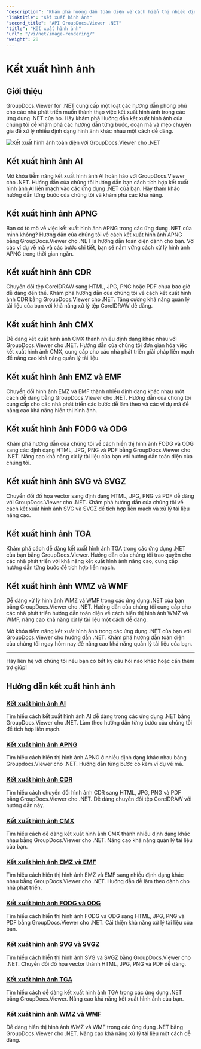 ```yaml
---
"description": "Khám phá hướng dẫn toàn diện về cách hiển thị nhiều định dạng hình ảnh khác nhau bằng GroupDocs.Viewer cho .NET. Từ AI đến WMF, tìm hiểu các ví dụ về tích hợp và mã hóa liền mạch."
"linktitle": "Kết xuất hình ảnh"
"second_title": "API GroupDocs.Viewer .NET"
"title": "Kết xuất hình ảnh"
"url": "/vi/net/image-rendering/"
"weight": 28
---
```


# Kết xuất hình ảnh


## Giới thiệu

GroupDocs.Viewer for .NET cung cấp một loạt các hướng dẫn phong phú cho các nhà phát triển muốn thành thạo việc kết xuất hình ảnh trong các ứng dụng .NET của họ. Hãy khám phá Hướng dẫn kết xuất hình ảnh của chúng tôi để khám phá các hướng dẫn từng bước, đoạn mã và mẹo chuyên gia để xử lý nhiều định dạng hình ảnh khác nhau một cách dễ dàng.

![Kết xuất hình ảnh toàn diện với GroupDocs.Viewer cho .NET](/viewer/image-rendering/image.png)

## Kết xuất hình ảnh AI
Mở khóa tiềm năng kết xuất hình ảnh AI hoàn hảo với GroupDocs.Viewer cho .NET. Hướng dẫn của chúng tôi hướng dẫn bạn cách tích hợp kết xuất hình ảnh AI liền mạch vào các ứng dụng .NET của bạn. Hãy tham khảo hướng dẫn từng bước của chúng tôi và khám phá các khả năng.

## Kết xuất hình ảnh APNG
Bạn có tò mò về việc kết xuất hình ảnh APNG trong các ứng dụng .NET của mình không? Hướng dẫn của chúng tôi về cách kết xuất hình ảnh APNG bằng GroupDocs.Viewer cho .NET là hướng dẫn toàn diện dành cho bạn. Với các ví dụ về mã và các bước chi tiết, bạn sẽ nắm vững cách xử lý hình ảnh APNG trong thời gian ngắn.

## Kết xuất hình ảnh CDR
Chuyển đổi tệp CorelDRAW sang HTML, JPG, PNG hoặc PDF chưa bao giờ dễ dàng đến thế. Khám phá hướng dẫn của chúng tôi về cách kết xuất hình ảnh CDR bằng GroupDocs.Viewer cho .NET. Tăng cường khả năng quản lý tài liệu của bạn với khả năng xử lý tệp CorelDRAW dễ dàng.

## Kết xuất hình ảnh CMX
Dễ dàng kết xuất hình ảnh CMX thành nhiều định dạng khác nhau với GroupDocs.Viewer cho .NET. Hướng dẫn của chúng tôi đơn giản hóa việc kết xuất hình ảnh CMX, cung cấp cho các nhà phát triển giải pháp liền mạch để nâng cao khả năng quản lý tài liệu.

## Kết xuất hình ảnh EMZ và EMF
Chuyển đổi hình ảnh EMZ và EMF thành nhiều định dạng khác nhau một cách dễ dàng bằng GroupDocs.Viewer cho .NET. Hướng dẫn của chúng tôi cung cấp cho các nhà phát triển các bước dễ làm theo và các ví dụ mã để nâng cao khả năng hiển thị hình ảnh.

## Kết xuất hình ảnh FODG và ODG
Khám phá hướng dẫn của chúng tôi về cách hiển thị hình ảnh FODG và ODG sang các định dạng HTML, JPG, PNG và PDF bằng GroupDocs.Viewer cho .NET. Nâng cao khả năng xử lý tài liệu của bạn với hướng dẫn toàn diện của chúng tôi.

## Kết xuất hình ảnh SVG và SVGZ
Chuyển đổi đồ họa vector sang định dạng HTML, JPG, PNG và PDF dễ dàng với GroupDocs.Viewer cho .NET. Khám phá hướng dẫn của chúng tôi về cách kết xuất hình ảnh SVG và SVGZ để tích hợp liền mạch và xử lý tài liệu nâng cao.

## Kết xuất hình ảnh TGA
Khám phá cách dễ dàng kết xuất hình ảnh TGA trong các ứng dụng .NET của bạn bằng GroupDocs.Viewer. Hướng dẫn của chúng tôi trao quyền cho các nhà phát triển với khả năng kết xuất hình ảnh nâng cao, cung cấp hướng dẫn từng bước để tích hợp liền mạch.

## Kết xuất hình ảnh WMZ và WMF
Dễ dàng xử lý hình ảnh WMZ và WMF trong các ứng dụng .NET của bạn bằng GroupDocs.Viewer cho .NET. Hướng dẫn của chúng tôi cung cấp cho các nhà phát triển hướng dẫn toàn diện về cách hiển thị hình ảnh WMZ và WMF, nâng cao khả năng xử lý tài liệu một cách dễ dàng.

Mở khóa tiềm năng kết xuất hình ảnh trong các ứng dụng .NET của bạn với GroupDocs.Viewer cho hướng dẫn .NET. Khám phá hướng dẫn toàn diện của chúng tôi ngay hôm nay để nâng cao khả năng quản lý tài liệu của bạn.

---

Hãy liên hệ với chúng tôi nếu bạn có bất kỳ câu hỏi nào khác hoặc cần thêm trợ giúp!
## Hướng dẫn kết xuất hình ảnh
### [Kết xuất hình ảnh AI](./render-ai-images/)
Tìm hiểu cách kết xuất hình ảnh AI dễ dàng trong các ứng dụng .NET bằng GroupDocs.Viewer cho .NET. Làm theo hướng dẫn từng bước của chúng tôi để tích hợp liền mạch.
### [Kết xuất hình ảnh APNG](./render-apng-images/)
Tìm hiểu cách hiển thị hình ảnh APNG ở nhiều định dạng khác nhau bằng Groupdocs.Viewer cho .NET. Hướng dẫn từng bước có kèm ví dụ về mã.
### [Kết xuất hình ảnh CDR](./render-cdr-images/)
Tìm hiểu cách chuyển đổi hình ảnh CDR sang HTML, JPG, PNG và PDF bằng GroupDocs.Viewer cho .NET. Dễ dàng chuyển đổi tệp CorelDRAW với hướng dẫn này.
### [Kết xuất hình ảnh CMX](./render-cmx-images/)
Tìm hiểu cách dễ dàng kết xuất hình ảnh CMX thành nhiều định dạng khác nhau bằng GroupDocs.Viewer cho .NET. Nâng cao khả năng quản lý tài liệu của bạn.
### [Kết xuất hình ảnh EMZ và EMF](./render-emz-emf-images/)
Tìm hiểu cách hiển thị hình ảnh EMZ và EMF sang nhiều định dạng khác nhau bằng GroupDocs.Viewer cho .NET. Hướng dẫn dễ làm theo dành cho nhà phát triển.
### [Kết xuất hình ảnh FODG và ODG](./render-fodg-odg-images/)
Tìm hiểu cách hiển thị hình ảnh FODG và ODG sang HTML, JPG, PNG và PDF bằng GroupDocs.Viewer cho .NET. Cải thiện khả năng xử lý tài liệu của bạn.
### [Kết xuất hình ảnh SVG và SVGZ](./render-svg-svgz-images/)
Tìm hiểu cách hiển thị hình ảnh SVG và SVGZ bằng GroupDocs.Viewer cho .NET. Chuyển đổi đồ họa vector thành HTML, JPG, PNG và PDF dễ dàng.
### [Kết xuất hình ảnh TGA](./render-tga-images/)
Tìm hiểu cách dễ dàng kết xuất hình ảnh TGA trong các ứng dụng .NET bằng GroupDocs.Viewer. Nâng cao khả năng kết xuất hình ảnh của bạn.
### [Kết xuất hình ảnh WMZ và WMF](./render-wmz-wmf-images/)
Dễ dàng hiển thị hình ảnh WMZ và WMF trong các ứng dụng .NET bằng GroupDocs.Viewer cho .NET. Nâng cao khả năng xử lý tài liệu một cách dễ dàng.